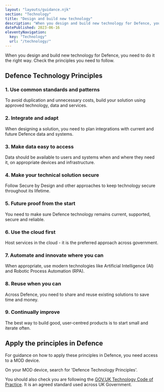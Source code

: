 ```yaml
---
layout: "layouts/guidance.njk"
section: "Technology"
title: "Design and build new technology"
description: "When you design and build new technology for Defence, you need to do it right. Check the principles you need to follow."
datePublished: 2023-06-16
eleventyNavigation:
  key: "Technology"
  url: "/technology/"
---
```


When you design and build new technology for Defence, you need to do it the right way. Check the principles you need to follow.

## Defence Technology Principles

### 1. Use common standards and patterns
To avoid duplication and unnecessary costs, build your solution using approved technology, data and services.

### 2. Integrate and adapt
When designing a solution, you need to plan integrations with current and future Defence data and systems.

### 3. Make data easy to access
Data should be available to users and systems when and where they need it, on appropriate devices and infrastructure.

### 4. Make your technical solution secure
Follow Secure by Design and other approaches to keep technology secure throughout its lifetime.

### 5. Future proof from the start
You need to make sure Defence technology remains current, supported, secure and reliable.

### 6. Use the cloud first
Host services in the cloud - it is the preferred approach across government. 

### 7. Automate and innovate where you can
When appropriate, use modern technologies like Artificial Intelligence (AI) and Robotic Process Automation (RPA).

### 8. Reuse when you can
Across Defence, you need to share and reuse existing solutions to save time and money.

### 9. Continually improve
The best way to build good, user-centred products is to start small and iterate often.

## Apply the principles in Defence

For guidance on how to apply these principles in Defence, you need access to a MOD device.

On your MOD device, search for 'Defence Technology Principles'.

You should also check you are following the [GOV.UK Technology Code of Practice](https://www.gov.uk/guidance/the-technology-code-of-practice). It is an agreed standard used across UK Government.
